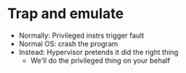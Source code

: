 # Trap and emulate
- Normally: Privileged instrs trigger fault
- Normal OS: crash the program
- Instead: Hypervisor pretends it did the right thing
    - We'll do the privileged thing on your behalf
